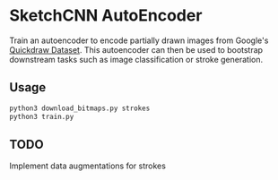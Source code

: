 # SketchCNN AutoEncoder #
Train an autoencoder to encode partially drawn images from Google's [Quickdraw Dataset](https://quickdraw.withgoogle.com/data). This autoencoder can then be used to bootstrap downstream tasks such as image classification or stroke generation.


## Usage ##
```bash
python3 download_bitmaps.py strokes
python3 train.py
```


## TODO ##
Implement data augmentations for strokes
